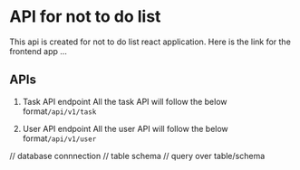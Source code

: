 # API for not to do list

This api is created for not to do list react application.
Here is the link for the frontend app ...

## APIs

1. Task API endpoint
   All the task API will follow the below format`/api/v1/task`

2. User API endpoint
   All the user API will follow the below format`/api/v1/user`

// database connnection
// table schema
// query over table/schema
